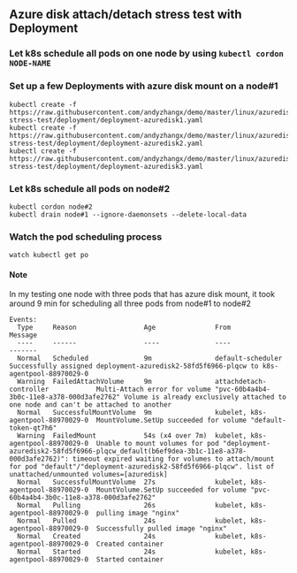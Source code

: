 ## Azure disk attach/detach stress test with Deployment

### Let k8s schedule all pods on one node by using `kubectl cordon NODE-NAME`

### Set up a few Deployments with azure disk mount on a node#1
```
kubectl create -f https://raw.githubusercontent.com/andyzhangx/demo/master/linux/azuredisk/attach-stress-test/deployment/deployment-azuredisk1.yaml
kubectl create -f https://raw.githubusercontent.com/andyzhangx/demo/master/linux/azuredisk/attach-stress-test/deployment/deployment-azuredisk2.yaml
kubectl create -f https://raw.githubusercontent.com/andyzhangx/demo/master/linux/azuredisk/attach-stress-test/deployment/deployment-azuredisk3.yaml
```

### Let k8s schedule all pods on node#2
```
kubectl cordon node#2
kubectl drain node#1 --ignore-daemonsets --delete-local-data
```

### Watch the pod scheduling process
```
watch kubectl get po
```

#### Note
In my testing one node with three pods that has azure disk mount, it took around 9 min for scheduling all three pods from node#1 to node#2
```
Events:
  Type     Reason                 Age               From                               Message
  ----     ------                 ----              ----                               -------
  Normal   Scheduled              9m                default-scheduler                  Successfully assigned deployment-azuredisk2-58fd5f6966-plqcw to k8s-agentpool-88970029-0
  Warning  FailedAttachVolume     9m                attachdetach-controller            Multi-Attach error for volume "pvc-60b4a4b4-3b0c-11e8-a378-000d3afe2762" Volume is already exclusively attached to one node and can't be attached to another
  Normal   SuccessfulMountVolume  9m                kubelet, k8s-agentpool-88970029-0  MountVolume.SetUp succeeded for volume "default-token-qt7h6"
  Warning  FailedMount            54s (x4 over 7m)  kubelet, k8s-agentpool-88970029-0  Unable to mount volumes for pod "deployment-azuredisk2-58fd5f6966-plqcw_default(b6ef9dea-3b1c-11e8-a378-000d3afe2762)": timeout expired waiting for volumes to attach/mount for pod "default"/"deployment-azuredisk2-58fd5f6966-plqcw". list of unattached/unmounted volumes=[azuredisk]
  Normal   SuccessfulMountVolume  27s               kubelet, k8s-agentpool-88970029-0  MountVolume.SetUp succeeded for volume "pvc-60b4a4b4-3b0c-11e8-a378-000d3afe2762"
  Normal   Pulling                26s               kubelet, k8s-agentpool-88970029-0  pulling image "nginx"
  Normal   Pulled                 24s               kubelet, k8s-agentpool-88970029-0  Successfully pulled image "nginx"
  Normal   Created                24s               kubelet, k8s-agentpool-88970029-0  Created container
  Normal   Started                24s               kubelet, k8s-agentpool-88970029-0  Started container
```
